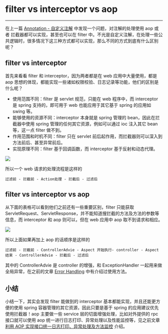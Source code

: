 # filter vs interceptor vs aop
--- 

在上一篇 [Annotation - 自定义注解](self-definied-annotation.md) 中发现一个问题，对注解的处理使用 aop 或者 拦截器都可以实现，甚至也可以在 filter 中。不光是自定义注解，在处理一些公共逻辑时，很多情况下这三种方式都可以实现，那么不同的方式到底有什么区别呢？

## filter vs interceptor

首先来看看 filter 和 interceptor，因为两者都是在 web 应用中大量使用，都是 aop 思想的体现，都能实现一些诸如权限校验、日志记录等功能，他们的区别是什么呢？

- 使用范围不同：filter 是 servlet 规范，只能在 web 程序中，而 interceptor 是 spring 支持的，即可用于 web 也能应用于其它基于 spring 的应用如 swing 等。
- 能够使用的资源不同：interceptor 本身就是 spring 管理的 bean，因此在拦截器中使用 spring 管理的任何其它资源，例如可以通过 ioc 注入其它 bean 等，这一点 filter 做不到。
- 作用范围和时机不同：filter 只在 servlet 前后起作用，而拦截器则可以深入到方法前后、甚至异常前后。
- 实现原理不同：filter 基于回调函数，而 interceptor 基于反射和动态代理。


![](https://jverson.oss-cn-beijing.aliyuncs.com/70ec407740195d6ea2c310c4a0fb8533.jpg)

所以一个 web 请求的处理流程是这样的

`过滤前 - 拦截前 - Action处理 - 拦截后 - 过滤后`




## filter vs interceptor vs aop

从下面的表格可以看到他们之前还有一些重要区别，filter 只能获取 ServletRequest、ServletResponse，并不能知道搜拦截的方法及方法的参数等信息，而 interceptor 和 aop 则可以，但在 web 应用中 aop 取不到请求和相应。

![](https://jverson.oss-cn-beijing.aliyuncs.com/79be2eef2469f155808f5cf958ba55ef.jpg)

所以上面如果再加上 aop 的话顺序是这样的

`过滤前 - 拦截前 - ControllerAdvie - Aspect 开始执行- controller - Aspect 结束 - ControllerAdvie - 拦截后 - 过滤后`

其中的 ControllerAdvie 是 controller 的增强，和 ExceptionHandler 一起用来做全局异常，在之前的文章 [Error Handling](https://jverson.com/spring-boot-demo/web/error-handling.html) 中有介绍过使用方法。

## 小结

小结一下，其实会发现 filter 能做到的 interceptor 基本都能实现，并且还能更方便的使用 spring 容器管理的其它资源，因此只要是基于 spring 的应用建议优先使用拦截器！aop 主要做一些 service 层的切面增强处理，比如对外提供的 rpc 接口就可以使用 aop 统一进行日志打印、异常处理以及性能监控等，见之前文章 [利用 AOP 实现接口统一日志打印、异常处理及方法监控](https://jverson.com/spring-boot-demo/common/aop.html) 介绍。

